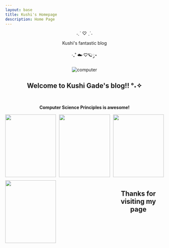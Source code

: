```yaml
---
layout: base
title: Kushi's Homepage 
description: Home Page
---
```


˗ˏˋ ♡ ˎˊ˗

Kushi's fantastic blog 

‧₊˚ ☁️⋅♡🪐༘⋆


![computer]({{site.baseurl}}/images/compsci.jpeg)

<head>
  <style>
    .grid-container {
      display: grid;
      grid-template-columns: repeat(3, 1fr); /* make 3 columns */
      gap: 10px; /* put gap between grid items */
      text-align: center; /* center text & images */
    }
    .grid-item img {
      width: 100%; /* Make image full width */
      height: auto; /* keep aspect ratio */
    }
    p {text-align: center;}
    .column {
    float: right;
    width: 100%;
    padding: 2px;
    }
    .row {
    display: flex;
    }
    .grid-container {
            display: grid;
            grid-template-columns: repeat(auto-fill, minmax(150px, 1fr)); /* Dynamic columns */
            gap: 10px;
        }
        .grid-item {
            text-align: center;
        }
        .grid-item img {
            width: 100%;
            height: 200px;
            max-height: 200px;
            object-fit: contain; /* make image fit with fixed height */
        }
        .grid-item p {
            margin: 5px 0;
        }
        .center {
            display: block;
            margin-left: auto;
            margin-right: auto;
            width: 50%;
}
  </style>
</head>
<body>
<h2 style="text-align:center;"> Welcome to Kushi Gade's blog!!  °˖✧</h2>
<br>
<strong><p> Computer Science Principles is awesome! </p></strong>
<div class="grid-container" id="grid_container">
</div>
  <div class="grid-container">
    <div class="grid-item">
      <img src="{{site.baseurl}}/images/comp sci.jpeg"> 
    </div>
    <div class="grid-item">
      <img src="{{site.baseurl}}/images/comp scie blog iamge.jpeg">
    </div>
    <div class="grid-item">
      <img src="{{site.baseurl}}/images/pic 3 for blog comp sci.jpeg">
    </div>
    <div class="grid-item">
      <img src="{{site.baseurl}}/images/csp pictures.jpeg">
  </div>
<br>
<br>
<br>
<h2 style="text-align:center;"> Thanks for visiting my page </h2>

<script src="https://utteranc.es/client.js"
        repo="kushi236/kushig"
        issue-term="pathname"
        theme="github-light"
        crossorigin="anonymous"
        async>
</script>









